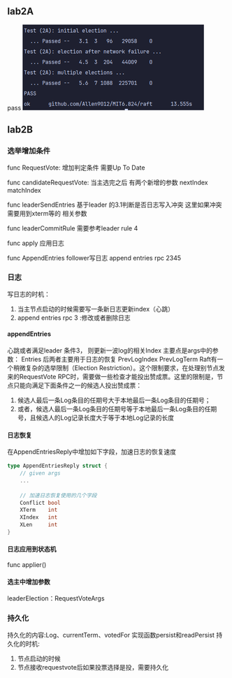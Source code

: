 ## lab2A  
pass
![img.png](img.png)


## lab2B
### 选举增加条件
func RequestVote:
增加判定条件
需要Up To Date

func candidateRequestVote:
当主选完之后 有两个新增的参数
nextIndex
matchIndex

func leaderSendEntries
基于leader 的3.1判断是否日志写入冲突
这里如果冲突需要用到xterm等的 相关参数

func leaderCommitRule
需要参考leader rule 4

func apply
应用日志

func AppendEntries follower写日志
append entries rpc 2345

### 日志
写日志的时机：
1. 当主节点启动的时候需要写一条新日志更新index（心跳）
2.  append entries rpc 3 :修改或者删除日志
#### appendEntries
心跳或者满足leader 条件3， 则更新一波log的相关Index
主要点是args中的参数：
Entries
后两者主要用于日志的恢复
PrevLogIndex
PrevLogTerm
Raft有一个稍微复杂的选举限制（Election Restriction）。这个限制要求，在处理别节点发来的RequestVote RPC时，需要做一些检查才能投出赞成票。这里的限制是，节点只能向满足下面条件之一的候选人投出赞成票：
1. 候选人最后一条Log条目的任期号大于本地最后一条Log条目的任期号；
2. 或者，候选人最后一条Log条目的任期号等于本地最后一条Log条目的任期号，且候选人的Log记录长度大于等于本地Log记录的长度
#### 日志恢复
在AppendEntriesReply中增加如下字段，加速日志的恢复速度

```go
type AppendEntriesReply struct {
    // given args
    ...
    
    // 加速日志恢复使用的几个字段
    Conflict bool
    XTerm    int
    XIndex   int
    XLen     int
}
```
#### 日志应用到状态机
func applier()
#### 选主中增加参数
leaderElection：RequestVoteArgs
### 持久化
持久化的内容:Log、currentTerm、votedFor
实现函数persist和readPersist
持久化的时机: 
1. 节点启动的时候
2. 节点接收requestvote后如果投票选择是投，需要持久化